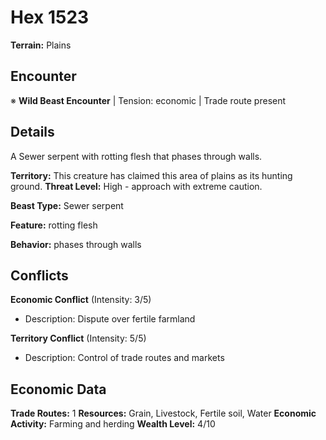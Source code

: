 # Hex 1523

**Terrain:** Plains

## Encounter
※ **Wild Beast Encounter** | Tension: economic | Trade route present

## Details
A Sewer serpent with rotting flesh that phases through walls.

**Territory:** This creature has claimed this area of plains as its hunting ground.
**Threat Level:** High - approach with extreme caution.

**Beast Type:** Sewer serpent

**Feature:** rotting flesh

**Behavior:** phases through walls

## Conflicts
**Economic Conflict** (Intensity: 3/5)
- Description: Dispute over fertile farmland

**Territory Conflict** (Intensity: 5/5)
- Description: Control of trade routes and markets

## Economic Data
**Trade Routes:** 1
**Resources:** Grain, Livestock, Fertile soil, Water
**Economic Activity:** Farming and herding
**Wealth Level:** 4/10
